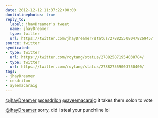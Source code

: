```yaml
---
date: 2012-12-12 11:37:22+00:00
dontinlinephotos: true
reply_to:
  label: jhayDreamer's tweet
  name: jhayDreamer
  type: twitter
  url: https://twitter.com/jhayDreamer/status/278825508047826945/
source: twitter
syndicated:
- type: twitter
  url: https://twitter.com/roytang/status/278825871954038784/
- type: twitter
  url: https://twitter.com/roytang/status/278827559003750400/
tags:
- jhayDreamer
- cesdrilon
- ayeemacaraig
---
```


[@jhayDreamer](https://twitter.com/jhayDreamer/) [@cesdrilon](https://twitter.com/cesdrilon/) [@ayeemacaraig](https://twitter.com/ayeemacaraig/) it takes them solon to vote

[@jhayDreamer](https://twitter.com/jhayDreamer/) sorry, did i steal your punchline lol